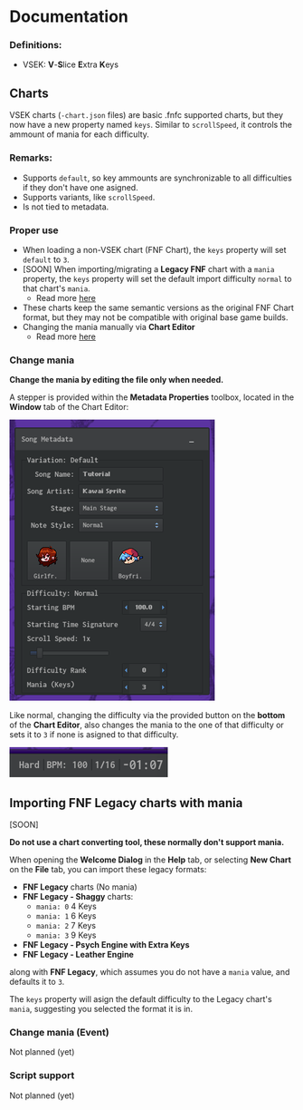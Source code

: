 # Documentation

### Definitions:
- VSEK: **V**-**S**lice **E**xtra **K**eys

## Charts

VSEK charts (`-chart.json` files) are basic .fnfc supported charts, but they now have a new property named `keys`. Similar to `scrollSpeed`, it controls the ammount of mania for each difficulty.

### Remarks:
- Supports `default`, so key ammounts are synchronizable to all difficulties if they don't have one asigned.
- Supports variants, like `scrollSpeed`.
- Is not tied to metadata.

### Proper use

- When loading a non-VSEK chart (FNF Chart), the `keys` property will set `default` to `3`.
- [SOON] When importing/migrating a **Legacy FNF** chart with a `mania` property, the `keys` property will set the default import difficulty `normal` to that chart's `mania`.
  - Read more [here](#importing-fnf-legacy-charts-with-mania)
- These charts keep the same semantic versions as the original FNF Chart format, but they may not be compatible with original base game builds.
- Changing the mania manually via **Chart Editor**
  - Read more [here](#change-mania)

### Change mania

**Change the mania by editing the file only when needed.**

A stepper is provided within the **Metadata Properties** toolbox, located in the **Window** tab of the Chart Editor:

![Image](metadata-toolbox.png)

Like normal, changing the difficulty via the provided button on the **bottom** of the **Chart Editor**, also changes the mania to the one of that difficulty or sets it to `3` if none is asigned to that difficulty.

![Image](bar.png)

## Importing FNF Legacy charts with mania
[SOON]

**Do not use a chart converting tool, these normally don't support mania.**

When opening the **Welcome Dialog** in the **Help** tab, or selecting **New Chart** on the **File** tab, you can import these legacy formats:
- **FNF Legacy** charts (No mania)
- **FNF Legacy - Shaggy** charts:
  - `mania: 0` 4 Keys
  - `mania: 1` 6 Keys
  - `mania: 2` 7 Keys
  - `mania: 3` 9 Keys
- **FNF Legacy - Psych Engine with Extra Keys**
- **FNF Legacy - Leather Engine**

along with **FNF Legacy**, which assumes you do not have a `mania` value, and defaults it to `3`.

The `keys` property will asign the default difficulty to the Legacy chart's `mania`, suggesting you selected the format it is in.

### Change mania (Event)

Not planned (yet)

### Script support

Not planned (yet)
